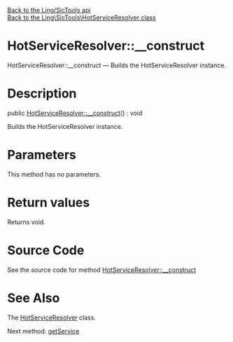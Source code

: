 [Back to the Ling/SicTools api](https://github.com/lingtalfi/SicTools/blob/master/doc/api/Ling/SicTools.md)<br>
[Back to the Ling\SicTools\HotServiceResolver class](https://github.com/lingtalfi/SicTools/blob/master/doc/api/Ling/SicTools/HotServiceResolver.md)


HotServiceResolver::__construct
================



HotServiceResolver::__construct — Builds the HotServiceResolver instance.




Description
================


public [HotServiceResolver::__construct](https://github.com/lingtalfi/SicTools/blob/master/doc/api/Ling/SicTools/HotServiceResolver/__construct.md)() : void




Builds the HotServiceResolver instance.




Parameters
================

This method has no parameters.


Return values
================

Returns void.








Source Code
===========
See the source code for method [HotServiceResolver::__construct](https://github.com/lingtalfi/SicTools/blob/master/HotServiceResolver.php#L38-L41)


See Also
================

The [HotServiceResolver](https://github.com/lingtalfi/SicTools/blob/master/doc/api/Ling/SicTools/HotServiceResolver.md) class.

Next method: [getService](https://github.com/lingtalfi/SicTools/blob/master/doc/api/Ling/SicTools/HotServiceResolver/getService.md)<br>

